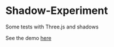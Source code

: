 # Shadow-Experiment
Some tests with Three.js and shadows

See the demo [here](http://mathis-biabiany.fr/lab/xp-tests/)
